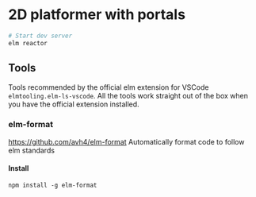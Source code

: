 # 2D platformer with portals


```bash
# Start dev server
elm reactor
```

## Tools
Tools recommended by the official elm extension for VSCode ```elmtooling.elm-ls-vscode```.
All the tools work straight out of the box when you have the official extension installed.
### elm-format
https://github.com/avh4/elm-format
Automatically format code to follow elm standards
#### Install 
```
npm install -g elm-format
```